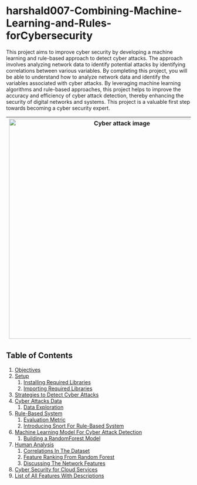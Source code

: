 # harshald007-Combining-Machine-Learning-and-Rules-forCybersecurity

This project aims to improve cyber security by developing a machine learning and rule-based approach to detect cyber attacks. The approach involves analyzing network data to identify potential attacks by identifying correlations between various variables. By completing this project, you will be able to understand how to analyze network data and identify the variables associated with cyber attacks. By leveraging machine learning algorithms and rule-based approaches, this project helps to improve the accuracy and efficiency of cyber attack detection, thereby enhancing the security of digital networks and systems. This project is a valuable first step towards becoming a cyber security expert.

| <img src="https://cf-courses-data.s3.us.cloud-object-storage.appdomain.cloud/IBMSkillsNetwork-GPXX0Q8REN/CC_CybersecurityDetection.png" width="600" alt="Cyber attack image"> |
|:--:| 

## __Table of Contents__

<ol>
    <li><a href="#Objectives">Objectives</a></li>
    <li>
        <a href="#Setup">Setup</a>
        <ol>
            <li><a href="#Installing-Required-Libraries">Installing Required Libraries</a></li>
            <li><a href="#Importing-Required-Libraries">Importing Required Libraries</a></li>
        </ol>
    </li>
    <li><a href="#3.-Strategies-to-Detect-Cyber-Attacks">Strategies to Detect Cyber Attacks</a></li>
    <li>
        <a href="#4.Cyber Attack Data">Cyber Attacks Data</a>
        <ol>
            <li><a href="#Data Exploration">Data Exploration</a></li>
        </ol>
    </li>
    <li>
        <a href="#5.Rule-Based System">Rule-Based System</a>
        <ol>
            <li><a href="#Evaluation Metric">Evaluation Metric</a></li>
            <li><a href="#Introducing Snort">Introducing Snort For Rule-Based System</a></li>
        </ol>
    </li>
     <li>
        <a href="#6.Machine Learning Model For Cyber Attack Detection">Machine Learning Model For Cyber Attack Detection</a>
        <ol>
            <li><a href="#Building a RandomForest Model">Building a RandomForest Model</a></li>
        </ol>
    </li>
    <li>
        <a href="#7.Human Analysis">Human Analysis</a>
        <ol>
            <li><a href="#7.1. Correlations In The Dataset">Correlations In The Dataset</a></li>
            <li><a href="#7.2 Feature Ranking From Random Forest">Feature Ranking From Random Forest</a></li>
            <li><a href="#7.3 Discussing The Network Features">Discussing The Network Features</a></li>
        </ol>
    </li>
     <li>
        <a href="#8.Cyber Security for Cloud Services">Cyber Security for Cloud Services</a>
    </li>
     <li>
        <a href="#9.List of All Features With Descriptions">List of All Features With Descriptions</a>
    </li>
</ol>

